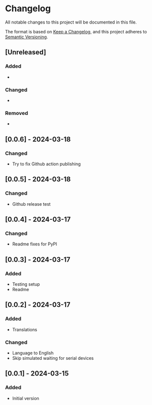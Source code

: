 # Changelog

All notable changes to this project will be documented in this file.

The format is based on [Keep a Changelog](https://keepachangelog.com/en/1.1.0/),
and this project adheres to [Semantic Versioning](https://semver.org/spec/v2.0.0.html).

## [Unreleased]

### Added
-

### Changed
-

### Removed
-

## [0.0.6] - 2024-03-18

### Changed
- Try to fix Github action publishing

## [0.0.5] - 2024-03-18

### Changed
- Github release test

## [0.0.4] - 2024-03-17

### Changed
- Readme fixes for PyPI

## [0.0.3] - 2024-03-17

### Added
- Testing setup
- Readme

## [0.0.2] - 2024-03-17

### Added
- Translations

### Changed
- Language to English
- Skip simulated waiting for serial devices

## [0.0.1] - 2024-03-15

### Added
- Initial version

